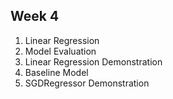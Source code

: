 ## Week 4 
1) Linear Regression
2) Model Evaluation
3) Linear Regression Demonstration
4) Baseline Model
5) SGDRegressor Demonstration
